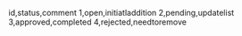 id,status,comment
1,open,initiatladdition
2,pending,updatelist
3,approved,completed
4,rejected,needtoremove
